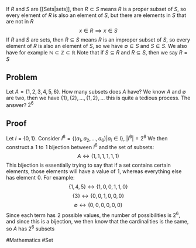 If $R$ and $S$ are [[Sets|sets]], then $R\subset S$ means $R$ is a proper subset of $S$, so every element of $R$ is also an element of $S$, but there are elements in $S$ that are not in $R$
$$
x\in R\implies x\in S
$$
If $R$ and $S$ are sets, then $R\subseteq S$ means $R$ is an improper subset of $S$, so every element of $R$ is also an element of $S$, so we have $\emptyset\subseteq S$ and $S\subseteq S$. We also have for example $\mathbb{N}\subset \mathbb{Z}\subset \mathbb{R}$
Note that if $S\subseteq R$ and $R\subseteq S$, then we say $R=S$
## Problem
Let $A=\{ 1,2,3,4,5,6 \}$. How many subsets does $A$ have?
We know $A$ and $\emptyset$ are two, then we have $\{ 1 \},\{2  \},\dots,\{ 1,2 \},\dots$ this is quite a tedious process. The answer? $2^6$
## Proof
Let $I=\{ 0,1 \}$. Consider $I^6=\{ (a_{1},a_{2},\dots,a_{6})|a_{i}\in I \}$, $|I^{6}|=2^6$
We then construct a $\hspace{0pt}1$ to $\hspace{0pt}1$ bijection between $I^6$ and the set of subsets:
$$
A\leftrightarrow (1,1,1,1,1,1)
$$
This bijection is essentially trying to say that if a set contains certain elements, those elements will have a value of $\hspace{0pt}1$, whereas everything else has element $\hspace{0pt}0$. For example:
$$
\{ 1,4,5 \}\leftrightarrow \{ 1,0,0,1,1,0 \}
$$
$$
\{ 3 \}\leftrightarrow \{ 0,0,1,0,0,0 \}
$$
$$
\emptyset\leftrightarrow \{ 0,0,0,0,0,0 \}
$$
Since each term has $\hspace{0pt}2$ possible values, the number of possibilities is $2^6$, and since this is a bijection, we then know that the cardinalities is the same, so $A$ has $2^6$ subsets

#Mathematics #Set